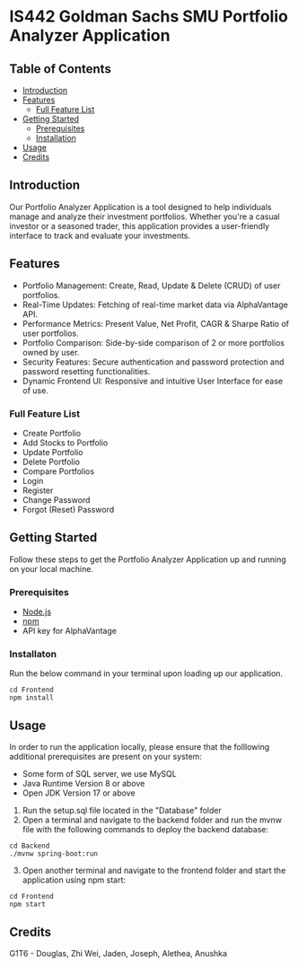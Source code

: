 # IS442 Goldman Sachs SMU Portfolio Analyzer Application

## Table of Contents

- [Introduction](#introduction)
- [Features](#features)
  - [Full Feature List](#full-feature-list)
- [Getting Started](#getting-started)
  - [Prerequisites](#prerequisites)
  - [Installation](#installation)
- [Usage](#usage)
- [Credits](#credits)

## Introduction

Our Portfolio Analyzer Application is a tool designed to help individuals manage and analyze their investment portfolios. Whether you're a casual investor or a seasoned trader, this application provides a user-friendly interface to track and evaluate your investments.

## Features

- Portfolio Management: Create, Read, Update & Delete (CRUD) of user portfolios.
- Real-Time Updates: Fetching of real-time market data via AlphaVantage API.
- Performance Metrics: Present Value, Net Profit, CAGR & Sharpe Ratio of user portfolios.
- Portfolio Comparison: Side-by-side comparison of 2 or more portfolios owned by user.
- Security Features: Secure authentication and password protection and password resetting functionalities.
- Dynamic Frontend UI: Responsive and intuitive User Interface for ease of use.

### Full Feature List

- Create Portfolio
- Add Stocks to Portfolio
- Update Portfolio
- Delete Portfolio
- Compare Portfolios
- Login
- Register
- Change Password
- Forgot (Reset) Password

## Getting Started

Follow these steps to get the Portfolio Analyzer Application up and running on your local machine.

### Prerequisites

- [Node.js](https://nodejs.org/)
- [npm](https://www.npmjs.com/)
- API key for AlphaVantage

### Installaton

Run the below command in your terminal upon loading up our application.

```
cd Frontend
npm install
```

## Usage

In order to run the application locally, please ensure that the folllowing additional prerequisites are present on your system:

- Some form of SQL server, we use MySQL
- Java Runtime Version 8 or above
- Open JDK Version 17 or above

1. Run the setup.sql file located in the "Database" folder
2. Open a terminal and navigate to the backend folder and run the mvnw file with the following commands to deploy the backend database:

```
cd Backend
./mvnw spring-boot:run
```

3. Open another terminal and navigate to the frontend folder and start the application using npm start:

```
cd Frontend
npm start
```

## Credits

G1T6 - Douglas, Zhi Wei, Jaden, Joseph, Alethea, Anushka
